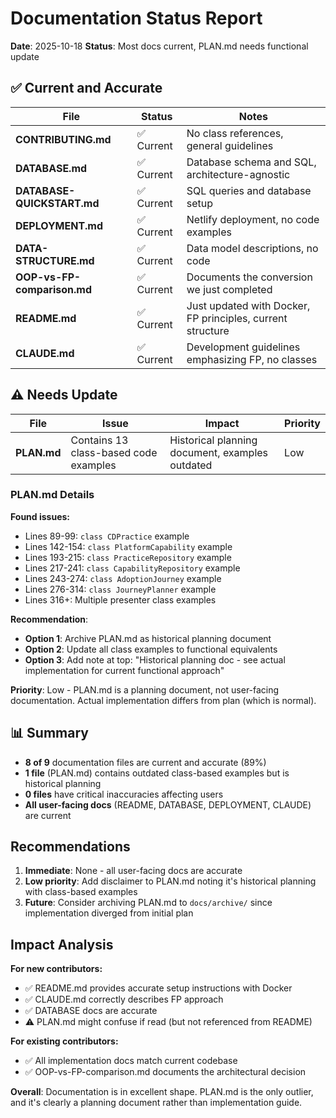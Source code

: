 # Documentation Status Report

**Date**: 2025-10-18
**Status**: Most docs current, PLAN.md needs functional update

## ✅ Current and Accurate

| File | Status | Notes |
|------|--------|-------|
| **CONTRIBUTING.md** | ✅ Current | No class references, general guidelines |
| **DATABASE.md** | ✅ Current | Database schema and SQL, architecture-agnostic |
| **DATABASE-QUICKSTART.md** | ✅ Current | SQL queries and database setup |
| **DEPLOYMENT.md** | ✅ Current | Netlify deployment, no code examples |
| **DATA-STRUCTURE.md** | ✅ Current | Data model descriptions, no code |
| **OOP-vs-FP-comparison.md** | ✅ Current | Documents the conversion we just completed |
| **README.md** | ✅ Current | Just updated with Docker, FP principles, current structure |
| **CLAUDE.md** | ✅ Current | Development guidelines emphasizing FP, no classes |

## ⚠️ Needs Update

| File | Issue | Impact | Priority |
|------|-------|--------|----------|
| **PLAN.md** | Contains 13 class-based code examples | Historical planning document, examples outdated | Low |

### PLAN.md Details

**Found issues:**
- Lines 89-99: `class CDPractice` example
- Lines 142-154: `class PlatformCapability` example
- Lines 193-215: `class PracticeRepository` example
- Lines 217-241: `class CapabilityRepository` example
- Lines 243-274: `class AdoptionJourney` example
- Lines 276-314: `class JourneyPlanner` example
- Lines 316+: Multiple presenter class examples

**Recommendation**:
- **Option 1**: Archive PLAN.md as historical planning document
- **Option 2**: Update all class examples to functional equivalents
- **Option 3**: Add note at top: "Historical planning doc - see actual implementation for current functional approach"

**Priority**: Low - PLAN.md is a planning document, not user-facing documentation. Actual implementation differs from plan (which is normal).

## 📊 Summary

- **8 of 9** documentation files are current and accurate (89%)
- **1 file** (PLAN.md) contains outdated class-based examples but is historical planning
- **0 files** have critical inaccuracies affecting users
- **All user-facing docs** (README, DATABASE, DEPLOYMENT, CLAUDE) are current

## Recommendations

1. **Immediate**: None - all user-facing docs are accurate
2. **Low priority**: Add disclaimer to PLAN.md noting it's historical planning with class-based examples
3. **Future**: Consider archiving PLAN.md to `docs/archive/` since implementation diverged from initial plan

## Impact Analysis

**For new contributors:**
- ✅ README.md provides accurate setup instructions with Docker
- ✅ CLAUDE.md correctly describes FP approach
- ✅ DATABASE docs are accurate
- ⚠️ PLAN.md might confuse if read (but not referenced from README)

**For existing contributors:**
- ✅ All implementation docs match current codebase
- ✅ OOP-vs-FP-comparison.md documents the architectural decision

**Overall**: Documentation is in excellent shape. PLAN.md is the only outlier, and it's clearly a planning document rather than implementation guide.
